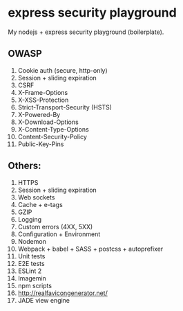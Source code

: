 # express security playground
My nodejs + express security playground (boilerplate).

## OWASP

1. Cookie auth (secure, http-only)
2. Session + sliding expiration
2. CSRF
3. X-Frame-Options
4. X-XSS-Protection
5. Strict-Transport-Security (HSTS)
6. X-Powered-By
7. X-Download-Options
8. X-Content-Type-Options
9. Content-Security-Policy
10. Public-Key-Pins

## Others:

1. HTTPS
1. Session + sliding expiration
1. Web sockets
1. Cache + e-tags
2. GZIP
3. Logging
4. Custom errors (4XX, 5XX)
5. Configuration + Environment
6. Nodemon
7. Webpack + babel + SASS + postcss + autoprefixer
8. Unit tests
9. E2E tests
9. ESLint 2
9. Imagemin
9. npm scripts
9. http://realfavicongenerator.net/
9. JADE view engine
